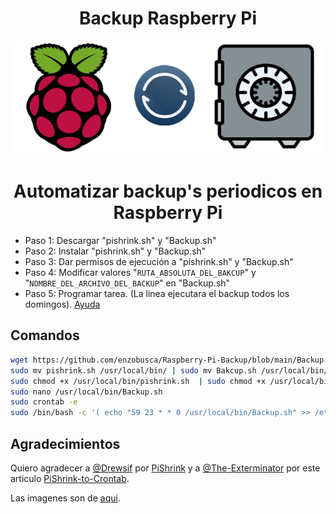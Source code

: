 # <div align="center">Backup Raspberry Pi
<p align="center">
<img src="images/front.png">
</p>

# <div align="center">Automatizar backup's periodicos en Raspberry Pi

* Paso 1: Descargar "pishrink.sh" y "Backup.sh"  
* Paso 2: Instalar "pishrink.sh" y "Backup.sh"
* Paso 3: Dar permisos de ejecución a "pishrink.sh" y "Backup.sh"
* Paso 4: Modificar valores "```RUTA_ABSOLUTA_DEL_BAKCUP```" y "```NOMBRE_DEL_ARCHIVO_DEL_BACKUP```" en "Backup.sh"
* Paso 5: Programar tarea. (La linea ejecutara el backup todos los domingos). <a href="https://crontab.guru" target="_blank">Ayuda</a>
  
## Comandos ##
```bash 
wget https://github.com/enzobusca/Raspberry-Pi-Backup/blob/main/Backup.sh | wget https://github.com/enzobusca/Raspberry-Pi-Backup/blob/main/pishrink.sh
sudo mv pishrink.sh /usr/local/bin/ | sudo mv Bakcup.sh /usr/local/bin/
sudo chmod +x /usr/local/bin/pishrink.sh  | sudo chmod +x /usr/local/bin/Bakcup.sh
sudo nano /usr/local/bin/Backup.sh
sudo crontab -e
sudo /bin/bash -c '( echo "59 23 * * 0 /usr/local/bin/Backup.sh" >> /etc/crontab )'
```
  
## Agradecimientos ##
Quiero agradecer a <a href="https://github.com/Drewsif/" target="_blank">@Drewsif</a> por <a href="https://github.com/Drewsif/PiShrink" target="_blank">PiShrink</a> y a <a href="https://github.com/The-Exterminator" target="_blank">@The-Exterminator</a> por este articulo <a href="https://github.com/The-Exterminator/PiShrink-to-Crontab" target="_blank">PiShrink-to-Crontab</a>.

  Las imagenes son de <a href="https://crontab.guru" target="_blank">aqui</a>.
